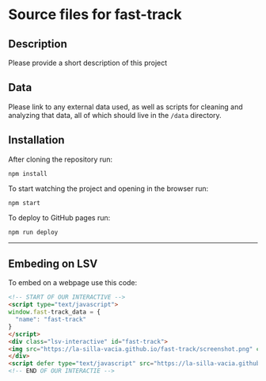 Source files for fast-track
=====

## Description

Please provide a short description of this project

## Data
Please link to any external data used, as well as scripts for cleaning and analyzing that data, all of which should live in the `/data` directory.

## Installation
After cloning the repository run:
```
npm install
```

To start watching the project and opening in the browser run:
```
npm start
```

To deploy to GitHub pages run:
```
npm run deploy
```

---

## Embeding on LSV
To embed on a webpage use this code:
```html
<!-- START OF OUR INTERACTIVE -->
<script type="text/javascript">
window.fast-track_data = {
  "name": "fast-track"
}
</script>
<div class="lsv-interactive" id="fast-track">
<img src="https://la-silla-vacia.github.io/fast-track/screenshot.png" class="screenshot" style="width:100%;">
</div>
<script defer type="text/javascript" src="https://la-silla-vacia.github.io/fast-track/script.js"></script>
<!-- END OF OUR INTERACTIE -->
```